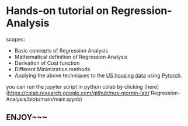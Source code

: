 # Hands-on tutorial on Regression-Analysis

scopes:
  * Basic concepts of Regression Analysis 
  * Mathematical definition of Regression Analysis 
  * Derivation of Cost function
  * Different Minimization methods
  * Applying the above techniques to the [US housing data](https://raw.githubusercontent.com/ageron/handson-ml/master/datasets/housing/housing.csv) using [Pytorch](https://pytorch.org/).

you can run the jupyter script in python colab by clicking [here](https://colab.research.google.com/github/nus-mornin-lab/
Regression-Analysis/blob/main/main.ipynb)

## ENJOY~~~
